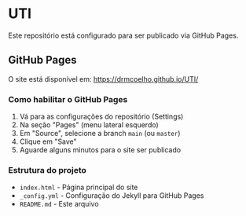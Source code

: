 # UTI

Este repositório está configurado para ser publicado via GitHub Pages.

## GitHub Pages

O site está disponível em: https://drmcoelho.github.io/UTI/

### Como habilitar o GitHub Pages

1. Vá para as configurações do repositório (Settings)
2. Na seção "Pages" (menu lateral esquerdo)
3. Em "Source", selecione a branch `main` (ou `master`)
4. Clique em "Save"
5. Aguarde alguns minutos para o site ser publicado

### Estrutura do projeto

- `index.html` - Página principal do site
- `_config.yml` - Configuração do Jekyll para GitHub Pages
- `README.md` - Este arquivo